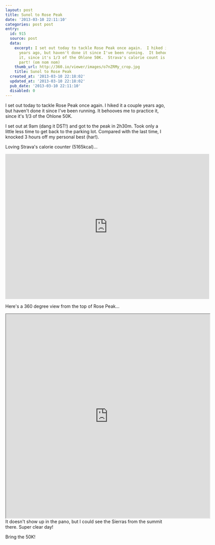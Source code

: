 ```yaml
---
layout: post
title: Sunol to Rose Peak
date: '2013-03-10 22:11:10'
categories: post post
entry:
  id: 915
  source: post
  data:
    excerpt: I set out today to tackle Rose Peak once again.  I hiked it a couple
      years ago, but haven't done it since I've been running.  It behooves me to practice
      it, since it's 1/3 of the Ohlone 50K.  Strava's calorie count is my favorite
      part! (om nom nom)
    thumb_url: http://360.io/viewer/images/o7nZRMy_crop.jpg
    title: Sunol to Rose Peak
  created_at: '2013-03-10 22:18:02'
  updated_at: '2013-03-10 22:18:02'
  pub_date: '2013-03-10 22:11:10'
  disabled: 0
---
```

I set out today to tackle Rose Peak once again.  I hiked it a couple years ago, but haven't done it since I've been running.  It behooves me to practice it, since it's 1/3 of the Ohlone 50K.

I set out at 9am (dang it DST!) and got to the peak in 2h30m.  Took only a little less time to get back to the parking lot.  Compared with the last time, I knocked 3 hours off my personal best (har!).

Loving Strava's calorie counter (5165kcal)...
<iframe height='455' width='640' frameborder='0' allowtransparency='true' scrolling='no' src='http://app.strava.com/activities/43939823/embed/db8f1421674ace2ed1d0935ec04373f4ac4c9f5a'></iframe>

Here's a 360 degree view from the top of Rose Peak...
<iframe height=640 width=640 src="http://360.io/7nZRMy"></iframe>
It doesn't show up in the pano, but I could see the Sierras from the summit there.  Super clear day!

Bring the 50K!
